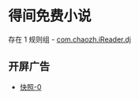 # 得间免费小说

存在 1 规则组 - [com.chaozh.iReader.dj](/src/apps/com.chaozh.iReader.dj.ts)

## 开屏广告

- [快照-0](https://gkd-kit.gitee.io/import/13175317)
